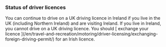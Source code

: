 ###  Status of driver licences

You can continue to drive on a UK driving licence in Ireland if you live in
the UK (including Northern Ireland) and are visiting Ireland. If you live in
Ireland, you cannot drive on a UK driving licence. You should [ exchange your
licence ](/en/travel-and-recreation/motoring/driver-licensing/exchanging-
foreign-driving-permit/) for an Irish licence.
